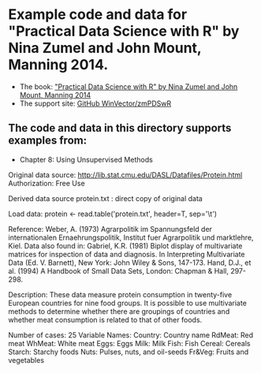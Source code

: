 

# Example code and data for "Practical Data Science with R" by Nina Zumel and John Mount, Manning 2014.


 * The book: ["Practical Data Science with R" by Nina Zumel and John Mount, Manning 2014](http://affiliate.manning.com/idevaffiliate.php?id=1273_360)
 * The support site: [GitHub WinVector/zmPDSwR](https://github.com/WinVector/zmPDSwR)


## The code and data in this directory supports examples from:
 * Chapter 8: Using Unsupervised Methods


Original data source: http://lib.stat.cmu.edu/DASL/Datafiles/Protein.html
Authorization: Free Use

Derived data source
protein.txt     : direct copy of original data

Load data:
protein <- read.table('protein.txt', header=T, sep='\t')

Reference: Weber, A. (1973) Agrarpolitik im Spannungsfeld der internationalen Ernaehrungspolitik, Institut fuer Agrarpolitik und marktlehre, Kiel. 
Data also found in: Gabriel, K.R. (1981) Biplot display of multivariate matrices for inspection of data and diagnosis. 
In Interpreting Multivariate Data (Ed. V. Barnett), New York: John Wiley & Sons, 147-173. Hand, D.J., et al. (1994) A Handbook of Small Data Sets, London: Chapman & Hall, 297-298.

Description: These data measure protein consumption in twenty-five European countries for nine food groups. It is possible to use multivariate methods to determine whether there are groupings of countries and whether meat consumption is related to that of other foods.

Number of cases: 25
Variable Names:
Country: Country name
RdMeat: Red meat
WhMeat: White meat
Eggs: Eggs
Milk: Milk
Fish: Fish
Cereal: Cereals
Starch: Starchy foods
Nuts: Pulses, nuts, and oil-seeds
Fr&Veg: Fruits and vegetables